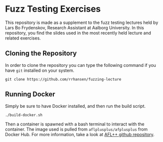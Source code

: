 # Fuzz Testing Exercises
This repository is made as a supplement to the fuzz testing lectures held by Lars Bo Frydenskov,
Research Assistant at Aalborg University. 
In this repository, you find the slides used in the most recently held lecture and related exercises.

## Cloning the Repository
In order to clone the repository you can type the following command if you have `git` installed on your system. 
```shell
git clone https://github.com/rrhansen/fuzzing-lecture
```

## Running Docker
Simply be sure to have Docker installed, and then run the build script.
```bash
./build-docker.sh
```
Then a container is spawned with a bash terminal to interact with the container.
The image used is pulled from `aflplusplus/afplusplus` from Docker Hub.
For more information, take a look at [AFL++ github repository](https://github.com/AFLplusplus/AFLplusplus).
